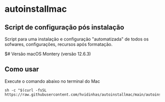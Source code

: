 # autoinstallmac 

## Script de configuração pós instalação

Script para uma instalação e configuração "automatizada" de todos os sofwares, configurações, recursos após formatação.

$# Versão
macOS Montery (versão 12.6.3)

## Como usar
Execute o comando abaixo no terminal do Mac
```shell
sh -c "$(curl -fsSL https://raw.githubusercontent.com/hvidinhas/autoinstallmac/main/autoinstallmac.sh)"
```
